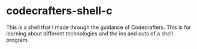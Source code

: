 # codecrafters-shell-c
This is a shell that I made through the guidance of Codecrafters. This is for learning about different technologies and the ins and outs of a shell program.

